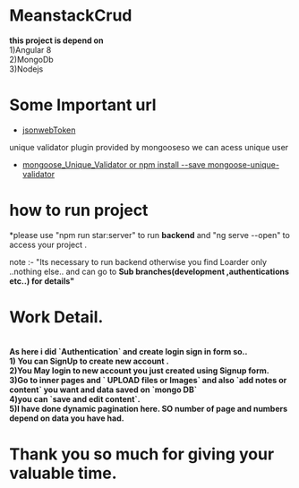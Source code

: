 # MeanstackCrud
<b>this project is depend on </b><br>
1)Angular 8<br>
2)MongoDb<br>
3)Nodejs<br>


# Some Important url

* [jsonwebToken](https://www.npmjs.com/package/jsonwebtoken)

 unique validator plugin provided by mongooseso we can acess unique user
* [mongoose_Unique_Validator  or npm install --save mongoose-unique-validator](https://www.npmjs.com/package/mongoose-unique-validator)

# how to run project

*please use "npm run star:server" to run <b>backend</b>
and "ng serve --open"  to access your project .

note :- "Its necessary to run backend otherwise you find Loarder only ..nothing else.. and can go to <b>Sub branches(development ,authentications etc..) for details"

 # Work Detail. <br>
<br>
As here i did `Authentication` and create login sign in form so.. <br>
 1) You can SignUp to create new account .<br>
 2)You May login to new account you just created using Signup form.<br>
 3)Go to inner pages and ` UPLOAD files or Images` and also `add notes or content` you want and data saved on `mongo DB` <br>
 4)you can `save and edit content`.<br>
 5)I have done dynamic pagination here. SO number of page and numbers depend on data you have had.<br>
 
# Thank you so much for giving your valuable time.
